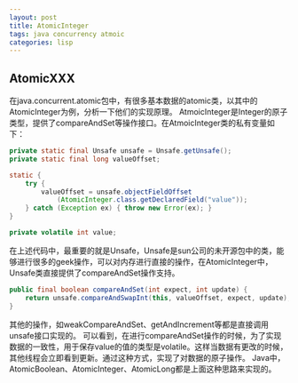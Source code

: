 ```yaml
---
layout: post
title: AtomicInteger 
tags: java concurrency atmoic
categories: lisp
---
```

## AtomicXXX
在java.concurrent.atomic包中，有很多基本数据的atomic类，以其中的AtomicInteger为例，分析一下他们的实现原理。
AtmoicInteger是Integer的原子类型，提供了compareAndSet等操作接口。在AtmoicInteger类的私有变量如下：

```java
private static final Unsafe unsafe = Unsafe.getUnsafe();
private static final long valueOffset;

static {
	try {
		valueOffset = unsafe.objectFieldOffset
			(AtomicInteger.class.getDeclaredField("value"));
	} catch (Exception ex) { throw new Error(ex); }
}

private volatile int value;

```
在上述代码中，最重要的就是Unsafe，Unsafe是sun公司的未开源包中的类，能够进行很多的geek操作，可以对内存进行直接的操作，在AtomicInteger中，Unsafe类直接提供了compareAndSet操作支持。

```java
public final boolean compareAndSet(int expect, int update) {
	return unsafe.compareAndSwapInt(this, valueOffset, expect, update);
}
```
其他的操作，如weakCompareAndSet、getAndIncrement等都是直接调用unsafe接口实现的。
可以看到，在进行compareAndSet操作的时候，为了实现数据的一致性，用于保存value的值的类型是volatile。这样当数据有更改的时候，其他线程会立即看到更新。通过这种方式，实现了对数据的原子操作。
Java中，AtomicBoolean、AtomicInteger、AtomicLong都是上面这种思路来实现的。
